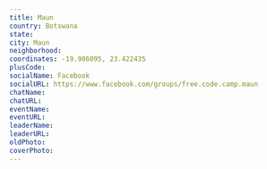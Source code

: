 ```yaml
---
title: Maun
country: Botswana
state: 
city: Maun
neighborhood: 
coordinates: -19.986095, 23.422435
plusCode:
socialName: Facebook
socialURL: https://www.facebook.com/groups/free.code.camp.maun
chatName:
chatURL:
eventName:
eventURL:
leaderName:
leaderURL:
oldPhoto: 
coverPhoto:
---
```

